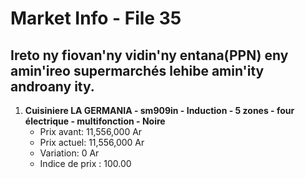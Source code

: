 # Market Info - File 35

## Ireto ny fiovan'ny vidin'ny entana(PPN) eny amin'ireo supermarchés lehibe amin'ity androany ity.

1. **Cuisiniere LA GERMANIA - sm909in - Induction - 5 zones - four électrique - multifonction - Noire**
   - Prix avant: 11,556,000 Ar
   - Prix actuel: 11,556,000 Ar
   - Variation: 0 Ar
   - Indice de prix : 100.00

